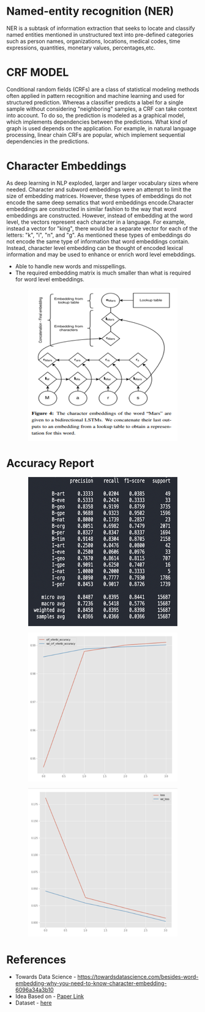# Named-entity recognition (NER) </br>

NER is a subtask of information extraction that seeks to locate and classify named entities mentioned in unstructured text into pre-defined categories such as person names, organizations, locations, medical codes, time expressions, quantities, monetary values, percentages,etc.



# CRF MODEL<br>

Conditional random fields (CRFs) are a class of statistical modeling methods often applied in pattern recognition and machine learning and used for structured prediction. Whereas a classifier predicts a label for a single sample without considering "neighboring" samples, a CRF can take context into account. To do so, the prediction is modeled as a graphical model, which implements dependencies between the predictions. What kind of graph is used depends on the application. For example, in natural language processing, linear chain CRFs are popular, which implement sequential dependencies in the predictions.

# Character Embeddings<br>

As deep learning in NLP exploded, larger and larger vocabulary sizes where needed. Character and subword embeddings were an attempt to limit the size of embedding matrices. However, these types of embeddings do not encode the same deep sematics that word embeddings encode.Character embeddings are constructed in similar fashion to the way that word embeddings are constructed. However, instead of embedding at the word level, the vectors represent each character in a language. For example, instead a vector for "king", there would be a separate vector for each of the letters: "k", "i", "n", and "g". As mentioned these types of embeddings do not encode the same type of information that word embeddings contain. Instead, character level embedding can be thought of encoded lexical information and may be used to enhance or enrich word level emebddings.
* Able to handle new words and misspellings.
* The required embedding matrix is much smaller than what is required for word level embeddings.


<p align="center">
  <img width="390" height="400" src="PSvdx.png">
</p>

# Accuracy Report<br>
<p align="center">
  <img width="390" height="390" src="Screenshot 2021-11-02 at 10.09.50 PM.png">
</p>
<p align="center">
  <img width="390" height="390" src="Screenshot 2021-11-03 at 12.10.46 AM.png">
</p>
<p align="center">
  <img width="390" height="390" src="Screenshot 2021-11-03 at 12.11.58 AM.png">
</p>

# References<br>
* Towards Data Science - https://towardsdatascience.com/besides-word-embedding-why-you-need-to-know-character-embedding-6096a34a3b10
* Idea Based on - [Paper Link](https://aclanthology.org/N16-1030/)
* Dataset - [here](https://www.kaggle.com/namanj27/ner-dataset)
